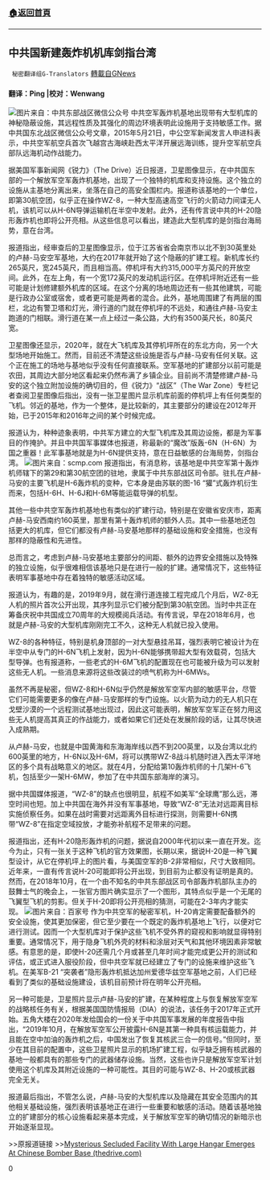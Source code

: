 ###  [:house:返回首頁](https://github.com/ourhimalayas/txt)
---

## 中共国新建轰炸机机库剑指台湾
` 秘密翻译组G-Translators` [轉載自GNews](https://gnews.org/zh-hans/1260393/)

#### 翻译：Ping |校对：Wenwang
![]()![](https://gnews-media-offload.s3.amazonaws.com/wp-content/uploads/2021/05/20170210/capture-26.jpg)图片来自：中共东部战区微信公众号
中共空军轰炸机基地出现带有大型机库的神秘隐蔽设施，其远程性质及其强化的周边环境表明此设施用于支持敏感工作。据中共国东北战区微信公众号文章，2015年5月21日，中公空军新闻发言人申进科表示，中共空军航空兵首次飞越宫古海峡赴西太平洋开展远海训练，提升空军航空兵部队远海机动作战能力。

据美国军事新闻网《锐力》（The Drive）近日报道，卫星图像显示，在中共国东部的一个解放军空军轰炸机基地，出现了一个独特的机库和支持设施。这个独立的设施从主基地分离出来，坐落在自己的高安全围栏内。报道称该基地的一个单位，即第30航空团，似乎正在操作WZ-8，一种大型高速高空飞行的火箭动力间谍无人机，该机可以从H-6N导弹运输机在半空中发射。此外，还有传言说中共的H-20隐形轰炸机也即将公开亮相。从这些信息可以看出，建造此大型机库的是剑指台海局势，意在台湾。

报道指出，经审查后的卫星图像显示，位于江苏省省会南京市以北不到30英里处的卢赫-马安空军基地，大约在2017年就开始了这个隐蔽的扩建工程。新机库长约265英尺，宽245英尺，而且相当高。停机坪有大约315,000平方英尺的开放空间。此外，在左上角，有一个宽172英尺的发动机运行区。在停机坪附近还有一些可能是计划修建额外机库的区域。在这个分离的场地周边还有一些其他建筑，可能是行政办公室或宿舍，或者更可能是两者的混合。此外，基地周围建了有两层的围栏，北边有警卫塔和灯光，滑行道的门就在停机坪的不远处，和通往卢赫-马安主跑道的门相联。滑行道在某一点上经过一条公路，大约有3500英尺长，80英尺宽。

卫星图像还显示，2020年，就在大飞机库及其停机坪所在的东北方向，另一个大型场地开始施工。然而，目前还不清楚这些设施是否与卢赫-马安有任何关联。这个正在施工的场地与基地似乎没有任何直接联系。空军基地的扩建部分以前可能是农田，其周边大部分地区看起来仍然布满了乡镇企业。目前尚不清楚修建卢赫-马安的这个独立附加设施的确切目的，但《锐力》“战区”（The War Zone）专栏记者查阅卫星图像后指出，没有一张卫星图片显示机库前面的停机坪上有任何类型的飞机。邻近的基地，作为一个整体，是比较新的，其主要部分的建设在2012年开始，已于2015年和2016年之间的某个时候完成。

报道认为，种种迹象表明，中共军方建立的大型飞机库及其周边设施，都是为军事目的作掩护。并且中共国军事媒体也报道，称最新的“魔改”版轰-6N（H-6N）为国之重器！此军事基地就是为H-6N提供支持，意在日益敏感的台海局势，剑指台湾。
![]()![](https://gnews-media-offload.s3.amazonaws.com/wp-content/uploads/2021/05/20170147/capture1-2.jpg)图片来自：scmp.com
报道指出，有消息称，该基地是中共空军第十轰炸机师辖下的第29和第30航空团的驻地，隶属于中共东部战区司令部。驻扎在卢赫-马安的主要飞机是H-6轰炸机的变种，它本身是由苏联的图-16 “獾”式轰炸机衍生而来，包括H-6H、H-6J和H-6M等能运载导弹的机型。

其他一些中共空军轰炸机基地也有类似的扩建行动，特别是在安徽省安庆市，距离卢赫-马安西南约160英里，那里有第十轰炸机师的额外人员。其中一些基地还包括更大的机库，但它们都没有卢赫-马安基地那样的基础设施和安全措施，也没有那样的隐蔽性和先进性。

总而言之，考虑到卢赫-马安基地主要部分的间距、额外的边界安全措施以及特殊的独立设施，似乎很难相信该基地只是在进行一般的扩建。通常情况下，这些特征表明军事基地中存在着独特的敏感活动区域。

报道认为，有趣的是，2019年9月，就在滑行道连接工程完成几个月后，WZ-8无人机的照片首次公开出现，其序列显示它们被分配到第30航空团。当时中共正在筹备庆祝中共国成立70周年的大规模阅兵活动。有传言说，早在2018年6月，也就是卢赫-马安的大型机库刚刚完工不久，这种无人机就已投入使用。

WZ-8的各种特征，特别是机身顶部的一对大型悬挂吊耳，强烈表明它被设计为在半空中从专门的H-6N飞机上发射，因为H-6N能够携带超大型有效载荷，包括大型导弹。也有报道称，一些老式的H-6M飞机的配置现在也可能被升级为可以发射这些无人机。一些消息来源将这些改装过的喷气机称为H-6MWs。

虽然不再是秘密，但WZ-8和H-6N似乎仍然是解放军空军内部的敏感平台，尽管它们可能需要更多的像在卢赫-马安那样的专门设施。以火箭为动力的无人机只在戈壁沙漠的一个远程测试基地出现过，因此这可能表明，解放军空军正在努力用这些无人机提高其真正的作战能力，或者如果它们还处在发展阶段的话，让其尽快进入成熟期。

从卢赫-马安，也就是中国黄海和东海海岸线以西不到200英里，以及台湾以北约600英里的地方，H-6N以及H-6M，将可以携带WZ-8战斗机随时进入西太平洋地区的多个具有战略意义的地区。就在4月，分配给第10轰炸机师的十几架H-6飞机，包括至少一架H-6MW，参加了在中共国东部海岸的演习。

据中共国媒体报道，“WZ-8”的缺点也很明显，航程不如美军“全球鹰”那么远，滞空时间也短。加上中共国在海外并没有军事基地，导致“WZ-8”无法对远距离目标实施侦察任务。如果在战时需要对远距离外目标进行探测，则需要H-6N携带“WZ-8”在指定空域投放，才能弥补航程不足带来的问题。

报道指出，还有H-20隐形轰炸机的问题，据说自2000年代初以来一直在开发。迄今为止，只有一张关于这种飞机的官方效果图，长期以来，据说H-20是一种飞翼型设计，从它在停机坪上的图片看，与美国空军的B-2非常相似，尺寸大致相同。近年来，一直有传言说H-20可能即将公开出现，到目前为止都没有证明是真的。然而，在2018年10月，在一个由不知名的中共东部战区司令部轰炸机部队主办的鼓舞士气的晚会上，一张官方图片确实显示了一个图形，其特点似乎是一个无尾的飞翼型飞机的剪影。但关于H-20即将公开亮相的猜测，可能在2-3年内才能实现。
![]()![](https://gnews-media-offload.s3.amazonaws.com/wp-content/uploads/2021/05/20170154/capture2-1.jpg)图片来自：百家号
作为中共空军的秘密军机，H-20肯定需要配备额外的安全设施，使其更加保密，但它至少要在一个既定的轰炸机基地上飞行，以便对它进行测试。因而一个大型机库对于保护这些飞机不受外界的窥视和影响就显得特别重要。通常情况下，用于隐身飞机外壳的材料和涂层对天气和其他环境因素非常敏感。有意思的是，即使H-20还需几个月或甚至几年时间才能完成更公开的测试和评估，或正式进入服役阶段，但中共空军就已经建立了专门的设施来维护这些飞机。在美军B-21 “突袭者”隐形轰炸机抵达加州爱德华兹空军基地之前，人们已经看到了类似的基础设施建设，该机目前预计将在明年公开亮相。

另一种可能是，卫星照片显示卢赫-马安的扩建，在某种程度上与恢复解放军空军的战略核任务有关，根据美国国防情报局（DIA）的说法，该任务于2017年正式开始。五角大楼在2020年发给国会的一份关于中共国军事发展的年度报告中指出，“2019年10月，在解放军空军公开披露H-6N是其第一种具有核运载能力，并且能在空中加油的轰炸机之后，中国发出了恢复其核武三合一的信号。”但同时，至少在其目前的配置中，这些卫星照片显示的机场扩建工程，似乎缺乏拥有核武器的基地一般都具有的那些专门的武器储存设施。当然，这些也许只是解放军空军计划使用这个机库及其附近设施的一种可能性。其目的可能与WZ-8、H-20或核武器完全无关。

报道最后指出，不管怎么说，卢赫-马安的大型机库以及隐藏在其安全范围内的其他相关基础设施，强烈表明该基地正在进行一些重要和敏感的活动。随着该基地独立的扩建部分的核心设施看起来基本完成，关于解放军空军的确切情况的新暗示也开始逐渐显现。

&gt;&gt;原报道链接 &gt;&gt;[Mysterious Secluded Facility With Large Hangar Emerges At Chinese Bomber Base (thedrive.com)](https://www.thedrive.com/the-war-zone/40672/mysterious-secluded-facility-with-large-hangar-emerges-at-chinese-bomber-base)

0
